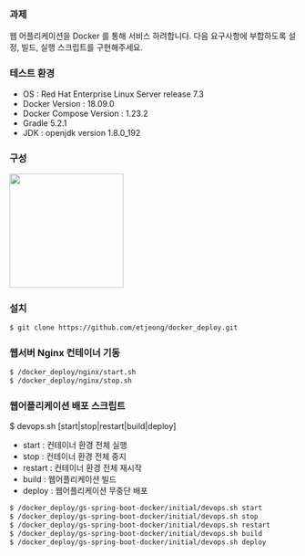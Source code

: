 ### 과제
웹 어플리케이션을 Docker 를 통해 서비스 하려합니다. 다음 요구사항에 부합하도록 설정, 빌드, 실행 스크립트를 구현해주세요.

### 테스트 환경
- OS : Red Hat Enterprise Linux Server release 7.3
- Docker Version : 18.09.0
- Docker Compose Version : 1.23.2
- Gradle 5.2.1
- JDK : openjdk version 1.8.0_192

### 구성
<img src="https://user-images.githubusercontent.com/10379601/29446482-04f7036a-841f-11e7-9872-91d1fc2ea683.png" height="200" align="center">

### 설치
```bash
$ git clone https://github.com/etjeong/docker_deploy.git
```

### 웹서버 Nginx 컨테이너 기동
```bash
$ /docker_deploy/nginx/start.sh
$ /docker_deploy/nginx/stop.sh
```

### 웹어플리케이션 배포 스크립트
$ devops.sh [start|stop|restart|build|deploy]
- start : 컨테이너 환경 전체 실행
- stop : 컨테이너 환경 전체 중지
- restart : 컨테이너 환경 전체 재시작
- build : 웹어플리케이션 빌드
- deploy : 웹어플리케이션 무중단 배포

```bash
$ /docker_deploy/gs-spring-boot-docker/initial/devops.sh start
$ /docker_deploy/gs-spring-boot-docker/initial/devops.sh stop
$ /docker_deploy/gs-spring-boot-docker/initial/devops.sh restart
$ /docker_deploy/gs-spring-boot-docker/initial/devops.sh build
$ /docker_deploy/gs-spring-boot-docker/initial/devops.sh deploy
```
